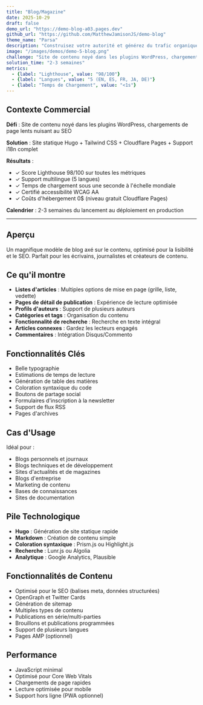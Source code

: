 ```yaml
---
title: "Blog/Magazine"
date: 2025-10-29
draft: false
demo_url: "https://demo-blog-a03.pages.dev"
github_url: "https://github.com/MatthewJamisonJS/demo-blog"
theme_name: "Parsa"
description: "Construisez votre autorité et générez du trafic organique avec une plateforme de contenu conçue pour l'engagement et la découverte. Structure optimisée pour le SEO, lisibilité exceptionnelle et présentation professionnelle transforment les lecteurs en abonnés, clients et ambassadeurs."
image: "/images/demos/demo-5-blog.png"
challenge: "Site de contenu noyé dans les plugins WordPress, chargements de page lents nuisant au SEO"
solution_time: "2-3 semaines"
metrics:
  - {label: "Lighthouse", value: "98/100"}
  - {label: "Langues", value: "5 (EN, ES, FR, JA, DE)"}
  - {label: "Temps de Chargement", value: "<1s"}
---
```


## Contexte Commercial

**Défi** : Site de contenu noyé dans les plugins WordPress, chargements de page lents nuisant au SEO

**Solution** : Site statique Hugo + Tailwind CSS + Cloudflare Pages + Support i18n complet

**Résultats** :
- ✓ Score Lighthouse 98/100 sur toutes les métriques
- ✓ Support multilingue (5 langues)
- ✓ Temps de chargement sous une seconde à l'échelle mondiale
- ✓ Certifié accessibilité WCAG AA
- ✓ Coûts d'hébergement 0$ (niveau gratuit Cloudflare Pages)

**Calendrier** : 2-3 semaines du lancement au déploiement en production

---

## Aperçu

Un magnifique modèle de blog axé sur le contenu, optimisé pour la lisibilité et le SEO. Parfait pour les écrivains, journalistes et créateurs de contenu.

## Ce qu'il montre

- **Listes d'articles** : Multiples options de mise en page (grille, liste, vedette)
- **Pages de détail de publication** : Expérience de lecture optimisée
- **Profils d'auteurs** : Support de plusieurs auteurs
- **Catégories et tags** : Organisation du contenu
- **Fonctionnalité de recherche** : Recherche en texte intégral
- **Articles connexes** : Gardez les lecteurs engagés
- **Commentaires** : Intégration Disqus/Commento

## Fonctionnalités Clés

- Belle typographie
- Estimations de temps de lecture
- Génération de table des matières
- Coloration syntaxique du code
- Boutons de partage social
- Formulaires d'inscription à la newsletter
- Support de flux RSS
- Pages d'archives

## Cas d'Usage

Idéal pour :
- Blogs personnels et journaux
- Blogs techniques et de développement
- Sites d'actualités et de magazines
- Blogs d'entreprise
- Marketing de contenu
- Bases de connaissances
- Sites de documentation

## Pile Technologique

- **Hugo** : Génération de site statique rapide
- **Markdown** : Création de contenu simple
- **Coloration syntaxique** : Prism.js ou Highlight.js
- **Recherche** : Lunr.js ou Algolia
- **Analytique** : Google Analytics, Plausible

## Fonctionnalités de Contenu

- Optimisé pour le SEO (balises meta, données structurées)
- OpenGraph et Twitter Cards
- Génération de sitemap
- Multiples types de contenu
- Publications en série/multi-parties
- Brouillons et publications programmées
- Support de plusieurs langues
- Pages AMP (optionnel)

## Performance

- JavaScript minimal
- Optimisé pour Core Web Vitals
- Chargements de page rapides
- Lecture optimisée pour mobile
- Support hors ligne (PWA optionnel)
